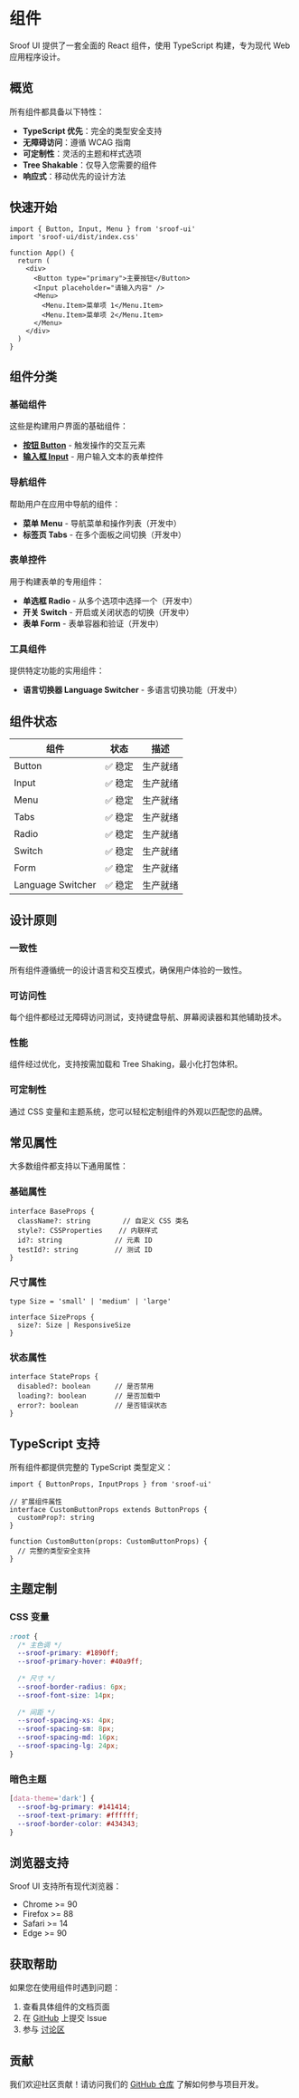 # 组件

Sroof UI 提供了一套全面的 React 组件，使用 TypeScript 构建，专为现代 Web 应用程序设计。

## 概览

所有组件都具备以下特性：

- **TypeScript 优先**：完全的类型安全支持
- **无障碍访问**：遵循 WCAG 指南
- **可定制性**：灵活的主题和样式选项
- **Tree Shakable**：仅导入您需要的组件
- **响应式**：移动优先的设计方法

## 快速开始

```tsx
import { Button, Input, Menu } from 'sroof-ui'
import 'sroof-ui/dist/index.css'

function App() {
  return (
    <div>
      <Button type="primary">主要按钮</Button>
      <Input placeholder="请输入内容" />
      <Menu>
        <Menu.Item>菜单项 1</Menu.Item>
        <Menu.Item>菜单项 2</Menu.Item>
      </Menu>
    </div>
  )
}
```

## 组件分类

### 基础组件

这些是构建用户界面的基础组件：

- **[按钮 Button](/components/button)** - 触发操作的交互元素
- **[输入框 Input](/components/input)** - 用户输入文本的表单控件

### 导航组件

帮助用户在应用中导航的组件：

- **菜单 Menu** - 导航菜单和操作列表（开发中）
- **标签页 Tabs** - 在多个面板之间切换（开发中）

### 表单控件

用于构建表单的专用组件：

- **单选框 Radio** - 从多个选项中选择一个（开发中）
- **开关 Switch** - 开启或关闭状态的切换（开发中）
- **表单 Form** - 表单容器和验证（开发中）

### 工具组件

提供特定功能的实用组件：

- **语言切换器 Language Switcher** - 多语言切换功能（开发中）

## 组件状态

| 组件 | 状态 | 描述 |
|------|------|------|
| Button | ✅ 稳定 | 生产就绪 |
| Input | ✅ 稳定 | 生产就绪 |
| Menu | ✅ 稳定 | 生产就绪 |
| Tabs | ✅ 稳定 | 生产就绪 |
| Radio | ✅ 稳定 | 生产就绪 |
| Switch | ✅ 稳定 | 生产就绪 |
| Form | ✅ 稳定 | 生产就绪 |
| Language Switcher | ✅ 稳定 | 生产就绪 |

## 设计原则

### 一致性
所有组件遵循统一的设计语言和交互模式，确保用户体验的一致性。

### 可访问性
每个组件都经过无障碍访问测试，支持键盘导航、屏幕阅读器和其他辅助技术。

### 性能
组件经过优化，支持按需加载和 Tree Shaking，最小化打包体积。

### 可定制性
通过 CSS 变量和主题系统，您可以轻松定制组件的外观以匹配您的品牌。

## 常见属性

大多数组件都支持以下通用属性：

### 基础属性

```tsx
interface BaseProps {
  className?: string        // 自定义 CSS 类名
  style?: CSSProperties    // 内联样式
  id?: string             // 元素 ID
  testId?: string         // 测试 ID
}
```

### 尺寸属性

```tsx
type Size = 'small' | 'medium' | 'large'

interface SizeProps {
  size?: Size | ResponsiveSize
}
```

### 状态属性

```tsx
interface StateProps {
  disabled?: boolean      // 是否禁用
  loading?: boolean       // 是否加载中
  error?: boolean         // 是否错误状态
}
```

## TypeScript 支持

所有组件都提供完整的 TypeScript 类型定义：

```tsx
import { ButtonProps, InputProps } from 'sroof-ui'

// 扩展组件属性
interface CustomButtonProps extends ButtonProps {
  customProp?: string
}

function CustomButton(props: CustomButtonProps) {
  // 完整的类型安全支持
}
```

## 主题定制

### CSS 变量

```css
:root {
  /* 主色调 */
  --sroof-primary: #1890ff;
  --sroof-primary-hover: #40a9ff;
  
  /* 尺寸 */
  --sroof-border-radius: 6px;
  --sroof-font-size: 14px;
  
  /* 间距 */
  --sroof-spacing-xs: 4px;
  --sroof-spacing-sm: 8px;
  --sroof-spacing-md: 16px;
  --sroof-spacing-lg: 24px;
}
```

### 暗色主题

```css
[data-theme='dark'] {
  --sroof-bg-primary: #141414;
  --sroof-text-primary: #ffffff;
  --sroof-border-color: #434343;
}
```

## 浏览器支持

Sroof UI 支持所有现代浏览器：

- Chrome >= 90
- Firefox >= 88
- Safari >= 14
- Edge >= 90

## 获取帮助

如果您在使用组件时遇到问题：

1. 查看具体组件的文档页面
2. 在 [GitHub](https://github.com/Suroof/sroof-ui) 上提交 Issue
3. 参与 [讨论区](https://github.com/Suroof/sroof-ui/discussions)

## 贡献

我们欢迎社区贡献！请访问我们的 [GitHub 仓库](https://github.com/Suroof/sroof-ui) 了解如何参与项目开发。